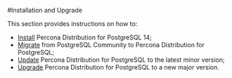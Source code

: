 #Installation and Upgrade

This section provides instructions on how to:

- [Install](installing.md) Percona Distribution for PostgreSQL 14;
- [Migrate](migration.md) from PostgreSQL Community to Percona Distribution for PostgreSQL;
- [Update](minor-upgrade.md) Percona Distribution for PostgreSQL to the latest minor version;
- [Upgrade](major-upgrade.md) Percona Distribution for PostgreSQL to a new major version.

